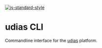 [![js-standard-style](https://cdn.rawgit.com/feross/standard/master/badge.svg)](https://github.com/feross/standard)

# udias CLI

Commandline interface for the [udias](http://udias.online) platform.
